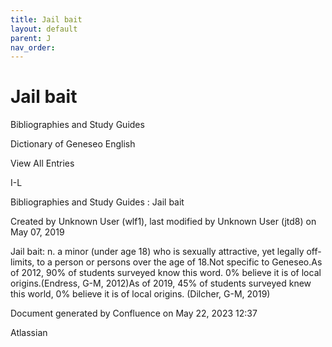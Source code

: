 ```yaml
---
title: Jail bait
layout: default
parent: J
nav_order:
---
```


# Jail bait

Bibliographies and Study Guides

Dictionary of Geneseo English

View All Entries

I-L

Bibliographies and Study Guides : Jail bait

Created by  Unknown User (wlf1), last modified by  Unknown User (jtd8) on May 07, 2019

Jail bait: n. a minor (under age 18) who is sexually attractive, yet legally off-limits, to a person or persons over the age of 18.Not specific to Geneseo.As of 2012, 90% of students surveyed know this word. 0% believe it is of local origins.(Endress, G-M, 2012)As of 2019, 45% of students surveyed knew this world, 0% believe it is of local origins. (Dilcher, G-M, 2019)

Document generated by Confluence on May 22, 2023 12:37

Atlassian

